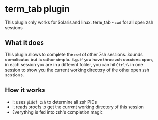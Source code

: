 # term_tab plugin
This plugin only works for Solaris and linux.
term_tab - `cwd` for all open zsh sessions
## What it does
This plugin allows to complete the `cwd` of other Zsh sessions. Sounds
complicated but is rather simple. E.g. if you have three zsh sessions open, in
each session you are in a different folder, you can hit `Ctrl+V` in one session
to show you the current working directory of the other open zsh sessions.
## How it works
* It uses `pidof zsh` to determine all zsh PIDs
* It reads procfs to get the current working directory of this session
* Everything is fed into zsh's completion magic
